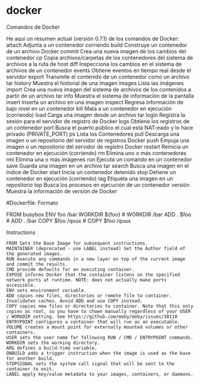 # docker
Comandos de Docker

He aquí un resumen actual (versión 0.7.1) de los comandos de Docker:
attach Adjunta a un contenedor corriendo
build Construye un contenedor de un archivo Docker
commit Crea una nueva imagen de los cambios del contenedor
cp Copia archivos/carpetas de los contenedores del sistema de archivos a la ruta de host
diff Inspecciona los cambios en el sistema de archivos de un contenedor
events Obtiene eventos en tiempo real desde el servidor
export Transmite el contenido de un contenedor como un archivo tar
history Muestra el historial de una imagen
images Lista las imágenes
import Crea una nueva imagen del sistema de archivos de los contenidos a partir de un archivo tar
info Muestra el sistema de información de la pantalla
insert Inserta un archivo en una imagen
inspect Regresa información de bajo nivel en un contenedor
kill Mata a un contenedor en ejecución (corriendo)
load Carga una imagen desde un archivo tar
login Registra la sesión para el servidor de registro de Docker
logs Obtiene los registros de un contenedor
port Busca el puerto público el cual está NAT-eado y lo hace privado (PRIVATE_PORT)
ps Lista los Contenedores
pull Descarga una imagen o un repositorio del servidor de registros Docker
push Empuja una imagen o un repositorio del servidor de registro Docker
restart Reinicia un contenedor en ejecución (corriendo)
rm Elimina uno o más contenedores
rmi Elimina una o más imágenes
run Ejecuta un comando en un contenedor
save Guarda una imagen en un archivo tar
search Busca una imagen en el índice de Docker
start Inicia un contenedor detenido
stop Detiene un contenedor en ejecución (corriendo)
tag Etiqueta una imagen en un repositorio
top Busca los procesos en ejecución de un contenedor
versión Muestra la información de versión de Docker

#Dockerfile:
Formato

FROM busybox
ENV foo /bar
WORKDIR ${foo}   # WORKDIR /bar
ADD . $foo       # ADD . /bar
COPY \$foo /quux # COPY $foo /quux

Instructions

    FROM Sets the Base Image for subsequent instructions.
    MAINTAINER (deprecated - use LABEL instead) Set the Author field of the generated images.
    RUN execute any commands in a new layer on top of the current image and commit the results.
    CMD provide defaults for an executing container.
    EXPOSE informs Docker that the container listens on the specified network ports at runtime. NOTE: does not actually make ports accessible.
    ENV sets environment variable.
    ADD copies new files, directories or remote file to container. Invalidates caches. Avoid ADD and use COPY instead.
    COPY copies new files or directories to container. Note that this only copies as root, so you have to chown manually regardless of your USER / WORKDIR setting. See https://github.com/moby/moby/issues/30110
    ENTRYPOINT configures a container that will run as an executable.
    VOLUME creates a mount point for externally mounted volumes or other containers.
    USER sets the user name for following RUN / CMD / ENTRYPOINT commands.
    WORKDIR sets the working directory.
    ARG defines a build-time variable.
    ONBUILD adds a trigger instruction when the image is used as the base for another build.
    STOPSIGNAL sets the system call signal that will be sent to the container to exit.
    LABEL apply key/value metadata to your images, containers, or daemons.

